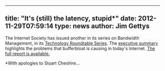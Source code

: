 
---
title: "It's (still) the latency, stupid*"
date: 2012-11-29T07:59:14
type: news
author: Jim Gettys
---
The Internet Society has issued another in its series on Bandwidth
Management, in its [Technology Roundtable
Series](http://www.internetsociety.org/blog/2012/11/its-still-latency-stupid).
The [executive
summary](http://www.internetsociety.org/doc/bandwidth-management-internet-society-technology-roundtable-series)
highlights the problems that bufferbloat is causing in today's Internet.
[The full report is
available.](http://www.internetsociety.org/sites/default/files/BWroundtable_report-1.0.pdf)

\*With apologies to Stuart Cheshire...
